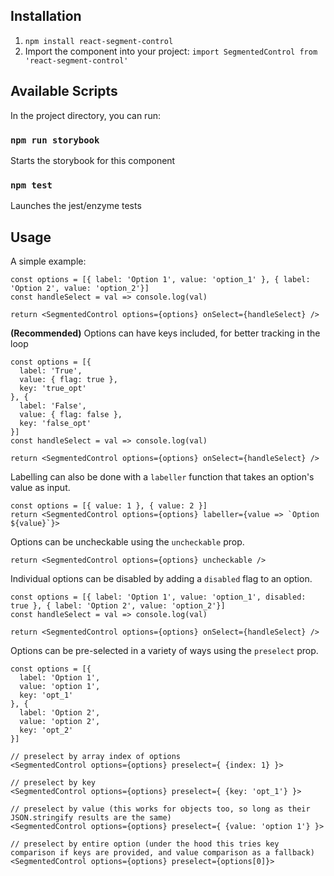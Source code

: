 ## Installation

1. `npm install react-segment-control`
2. Import the component into your project:
   ```import SegmentedControl from 'react-segment-control'```

## Available Scripts

In the project directory, you can run:

### `npm run storybook`

Starts the storybook for this component

### `npm test`

Launches the jest/enzyme tests

## Usage

A simple example:

```
const options = [{ label: 'Option 1', value: 'option_1' }, { label: 'Option 2', value: 'option_2'}]
const handleSelect = val => console.log(val)

return <SegmentedControl options={options} onSelect={handleSelect} />
```

**(Recommended)** Options can have keys included, for better tracking in the loop
```
const options = [{ 
  label: 'True', 
  value: { flag: true },
  key: 'true_opt' 
}, { 
  label: 'False', 
  value: { flag: false },
  key: 'false_opt'
}]
const handleSelect = val => console.log(val)

return <SegmentedControl options={options} onSelect={handleSelect} />
```

Labelling can also be done with a `labeller` function that takes an option's value as input.
```
const options = [{ value: 1 }, { value: 2 }]
return <SegmentedControl options={options} labeller={value => `Option ${value}`}>
```

Options can be uncheckable using the `uncheckable` prop.
```
return <SegmentedControl options={options} uncheckable />
```

Individual options can be disabled by adding a `disabled` flag to an option.
```
const options = [{ label: 'Option 1', value: 'option_1', disabled: true }, { label: 'Option 2', value: 'option_2'}]
const handleSelect = val => console.log(val)

return <SegmentedControl options={options} onSelect={handleSelect} />
```

Options can be pre-selected in a variety of ways using the `preselect` prop.
```
const options = [{
  label: 'Option 1',
  value: 'option 1',
  key: 'opt_1'
}, {
  label: 'Option 2',
  value: 'option 2',
  key: 'opt_2'
}]

// preselect by array index of options
<SegmentedControl options={options} preselect={ {index: 1} }>

// preselect by key
<SegmentedControl options={options} preselect={ {key: 'opt_1'} }>

// preselect by value (this works for objects too, so long as their JSON.stringify results are the same)
<SegmentedControl options={options} preselect={ {value: 'option 1'} }>

// preselect by entire option (under the hood this tries key comparison if keys are provided, and value comparison as a fallback)
<SegmentedControl options={options} preselect={options[0]}>
```